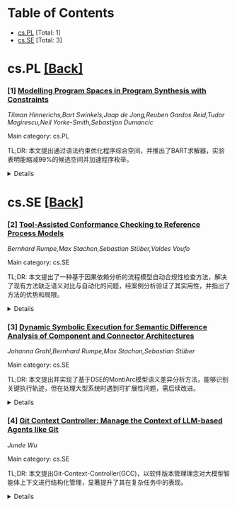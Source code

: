 <div id=toc></div>

# Table of Contents

- [cs.PL](#cs.PL) [Total: 1]
- [cs.SE](#cs.SE) [Total: 3]


<div id='cs.PL'></div>

# cs.PL [[Back]](#toc)

### [1] [Modelling Program Spaces in Program Synthesis with Constraints](https://arxiv.org/abs/2508.00005)
*Tilman Hinnerichs,Bart Swinkels,Jaap de Jong,Reuben Gardos Reid,Tudor Magirescu,Neil Yorke-Smith,Sebastijan Dumancic*

Main category: cs.PL

TL;DR: 本文提出通过语法约束优化程序综合空间，并推出了BART求解器，实验表明能缩减99%的候选空间并加速程序枚举。


<details>
  <summary>Details</summary>
Motivation: 程序综合面临的核心挑战是如何高效地筛选庞大的候选程序空间。虽然组合约束求解器已被用来表达程序语义，但并未充分利用约束来排除不需要的程序。近来的归纳逻辑编程方法引入了对程序语法的约束，但该方向仍有进一步开发空间。

Method: 本文通过语法约束来建模程序空间，利用对约束的有效传播与求解，不仅定义可行程序，也定义有潜力的实用程序。为此，作者提出了BART求解器，能够高效处理和传播这类语法约束。

Result: 在程序空间枚举任务上的实验表明，BART借助约束能排除高达99%的不需要的程序空间，极大减少了枚举的时间。

Conclusion: 通过高效利用语法层面的约束，程序综合中的解空间得以显著缩减，提升了枚举效率，显示了BART的优势。

Abstract: A core challenge in program synthesis is taming the large space of possible
programs. Since program synthesis is essentially a combinatorial search, the
community has sought to leverage powerful combinatorial constraint solvers.
Here, constraints are used to express the program semantics, but not as a
potentially potent tool to remove unwanted programs. Recent inductive logic
programming approaches introduce constraints on the program's syntax to be
synthesized. These syntactic constraints allow for checking and propagating a
constraint without executing the program, and thus for arbitrary operators. In
this work, we leverage syntactic constraints to model program spaces, defining
not just solutions that are feasible, but also ones that are likely useful. To
demonstrate this idea, we introduce BART, a solver that efficiently propagates
and solves these constraints. We evaluate BART on program space enumeration
tasks, finding that the constraints eliminate up to 99 percent of the program
space, and that modeling program spaces significantly reduces enumeration time.

</details>


<div id='cs.SE'></div>

# cs.SE [[Back]](#toc)

### [2] [Tool-Assisted Conformance Checking to Reference Process Models](https://arxiv.org/abs/2508.00738)
*Bernhard Rumpe,Max Stachon,Sebastian Stüber,Valdes Voufo*

Main category: cs.SE

TL;DR: 本文提出了一种基于因果依赖分析的流程模型自动合规性检查方法，解决了现有方法缺乏语义对比与自动化的问题，经案例分析验证了其实用性，并指出了方法的优势和局限。


<details>
  <summary>Details</summary>
Motivation: 参考模型能够传递最佳实践和标准，但目前针对流程模型的合规性检查大多聚焦于流程执行轨迹，缺乏语义层面的对比能力和自动化手段。因此，如何有效自动化并提升模型语义对比的能力成为一项亟需解决的问题。

Method: 本研究提出基于任务和事件因果依赖分析的方法，实现具体流程模型与参考模型的自动化合规性检查，并将其集成到更广泛的语义合规框架中。文中给出了具体算法，并通过案例分析进行了评估。

Result: 所提出的方法能够增强流程模型合规性验证的准确性和灵活性，并提供了工具辅助的解决方案。案例研究展示了该方法的有效性，同时也讨论了相关优势与局限。

Conclusion: 自动化、基于因果依赖分析的流程模型合规性检查能有效提升对参考模型标准的遵从性，方法兼具实用性和推广价值。

Abstract: Reference models convey best practices and standards. The reference
frameworks necessitate conformance checks to ensure adherence to established
guidelines and principles, which is crucial for maintaining quality and
consistency in various processes. This paper explores automated conformance
checks for concrete process models against reference models using causal
dependency analysis of tasks and events. Existing notions of conformance
checking for process models focus on verifying process execution traces and
lack the expressiveness and automation needed for semantic model comparison,
leaving this question unresolved. We integrate our approach into a broader
semantic framework for defining reference model conformance. We outline an
algorithm for reference process model conformance checking, evaluate it through
a case study, and discuss its strengths and limitations. Our research provides
a tool-assisted solution enhancing accuracy and flexibility in process model
conformance verification.

</details>


### [3] [Dynamic Symbolic Execution for Semantic Difference Analysis of Component and Connector Architectures](https://arxiv.org/abs/2508.00749)
*Johanna Grahl,Bernhard Rumpe,Max Stachon,Sebastian Stüber*

Main category: cs.SE

TL;DR: 本文提出并实现了基于DSE的MontiArc模型语义差异分析方法，能够识别关键执行轨迹，但在处理大型系统时遇到可扩展性问题，需后续改进。


<details>
  <summary>Details</summary>
Motivation: 在模型驱动开发中，模型的正确性和一致性至关重要。模型在演化过程中，如何高效且准确地分析其语义差异，是提升系统质量的关键问题。

Method: 本文研究了动态符号执行（DSE）在组件-连接器架构语义差异分析中的应用，具体以MontiArc模型为例。作者增强了MontiArc到Java的代码生成器，在运行时收集符号和具体执行数据，包括自动机的转换条件、已访问状态和内部变量。基于这些数据，分析重要的执行轨迹。还提出了效率、最小性和完整性等评估标准，对不同执行策略进行比较。

Result: 实验证明DSE在分析此类架构的语义差异上具有一定潜力，但仍受限于可扩展性。对于规模较大的系统，其实际应用还需进一步技术突破。

Conclusion: DSE为组件-连接器架构的语义差异分析提供了新的途径，但其扩展到大型系统尚面临挑战，需要进一步研究改进其可扩展性和实用性。

Abstract: In the context of model-driven development, ensuring the correctness and
consistency of evolving models is paramount. This paper investigates the
application of Dynamic Symbolic Execution (DSE) for semantic difference
analysis of component-and-connector architectures, specifically utilizing
MontiArc models. We have enhanced the existing MontiArc-to-Java generator to
gather both symbolic and concrete execution data at runtime, encompassing
transition conditions, visited states, and internal variables of automata. This
data facilitates the identification of significant execution traces that
provide critical insights into system behavior. We evaluate various execution
strategies based on the criteria of runtime efficiency, minimality, and
completeness, establishing a framework for assessing the applicability of DSE
in semantic difference analysis. Our findings indicate that while DSE shows
promise for analyzing component and connector architectures, scalability
remains a primary limitation, suggesting further research is needed to enhance
its practical utility in larger systems.

</details>


### [4] [Git Context Controller: Manage the Context of LLM-based Agents like Git](https://arxiv.org/abs/2508.00031)
*Junde Wu*

Main category: cs.SE

TL;DR: 本文提出Git-Context-Controller(GCC)，以软件版本管理理念对大模型智能体上下文进行结构化管理，显著提升了其在复杂任务中的表现。


<details>
  <summary>Details</summary>
Motivation: 随着大语言模型(LLM)为基础的智能体在如长期编码项目等长流程任务中被应用，如何高效管理上下文成为制约其表现的关键瓶颈。现有方法在长距离信息关联和情景切换方面仍显不足。

Method: 提出了一种受软件版本控制系统启发的结构化上下文管理框架——Git-Context-Controller(GCC)。该方法将上下文管理提升为类似Git的版本化记忆体系，以持久化文件系统为结构，通过COMMIT、BRANCH、MERGE和CONTEXT等操作实现智能体记忆的里程碑式检查点保存、分支探索与反思管理等能力。

Result: 在SWE-Bench-Lite基准测试上，装备GCC后的智能体修复了48.00%的软件缺陷，超过了26个竞争系统。在自我复制案例中，应用GCC的智能体自零开发新CLI智能体，任务完成率40.7%，远高于未加GCC时的11.7%。

Conclusion: GCC极大提升了智能体在长周期和复杂任务中的上下文管理与任务解决能力，为增强多Agent协作和知识遗传提供了有力工具，具有实际应用和进一步探索价值。

Abstract: Large language model (LLM) based agents have shown impressive capabilities by
interleaving internal reasoning with external tool use. However, as these
agents are deployed in long-horizon workflows, such as coding for a big,
long-term project, context management becomes a critical bottleneck. We
introduce Git-Context-Controller (GCC), a structured context management
framework inspired by software version control systems. GCC elevates context as
versioned memory hierarchy like Git. It structures agent memory as a persistent
file system with explicit operations: COMMIT, BRANCH, MERGE, and CONTEXT,
enabling milestone-based checkpointing, exploration of alternative plans, and
structured reflection. Our approach empowers agents to manage long-term goals,
isolate architectural experiments, and recover or hand off memory across
sessions and agents. Empirically, agents equipped with GCC achieve
state-of-the-art performance on the SWE-Bench-Lite benchmark, resolving 48.00
of software bugs, outperforming 26 competitive systems. In a self-replication
case study, a GCC-augmented agent builds a new CLI agent from scratch,
achieving 40.7 task resolution, compared to only 11.7 without GCC. The code is
released at: https://github.com/theworldofagents/GCC

</details>
